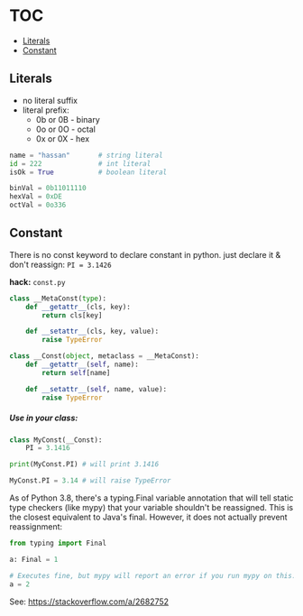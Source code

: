 # TOC
* [Literals](/literal_and_constant.md#literals)
* [Constant](/literal_and_constant.md#constant)

## Literals
* no literal suffix
* literal prefix:
    * 0b or 0B - binary
    * 0o or 0O - octal
    * 0x or 0X - hex
```python
name = "hassan"       # string literal
id = 222              # int literal
isOk = True           # boolean literal

binVal = 0b11011110
hexVal = 0xDE
octVal = 0o336
```

## Constant
There is no const keyword to declare constant in python. just declare it & don't reassign: `PI = 3.1426`

**hack:** `const.py`
```python
class __MetaConst(type):
    def __getattr__(cls, key):
        return cls[key]

    def __setattr__(cls, key, value):
        raise TypeError

class __Const(object, metaclass = __MetaConst):
    def __getattr__(self, name):
        return self[name]

    def __setattr__(self, name, value):
        raise TypeError
```
##### Use in your class:
```python
class MyConst(__Const):
    PI = 3.1416

print(MyConst.PI) # will print 3.1416

MyConst.PI = 3.14 # will raise TypeError
```

As of Python 3.8, there's a typing.Final variable annotation that will tell static type checkers (like mypy) that your variable shouldn't be reassigned. This is the closest equivalent to Java's final. However, it does not actually prevent reassignment:
```python
from typing import Final

a: Final = 1

# Executes fine, but mypy will report an error if you run mypy on this:
a = 2
```
See: https://stackoverflow.com/a/2682752
